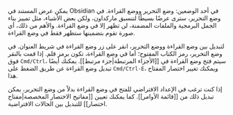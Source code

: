 يمكن عرض المستند في Obsidian في أحد الوضعين: وضع التحرير ووضع القراءة. في وضع التحرير، سترى عرضًا بسيطًا لتنسيق ماركداون، ولكن بعض الأشياء، مثل تمييز بناء الجمل البرمجية والملفات المضمنة، لن تظهر إلا في وضع القراءة. والأهم من ذلك، أي صورة تقوم بتضمينها ستظهر فقط في وضع القراءة.

لتبديل بين وضع القراءة ووضع التحرير، انقر على زر وضع القراءة في شريط العنوان. في وضع التحرير، رمز الكتاب المفتوح؛ أما في وضع القراءة، تكون برمز قلم. إذا قمت بالنقر فوق `Cmd/Ctrl`، سيتم فتح وضع القراءة في [[الأجزاء المرتبطة|جزء مرتبط]]. يمكنك أيضًا تبديل وضع القراءة عن طريق الضغط على `Cmd/Ctrl-E`، ويمكنك تغيير اختصار المفتاح هذا.

إذا كنت ترغب في الإعداد الافتراضي للفتح في وضع القراءة بدلاً من وضع التحرير، يمكن تبديل ذلك من [[قائمة الأوامر]]. كما يمكنك تعيين [[مفاتيح الاختصار المخصصة|مفتاح اختصار]] للتبديل بين الحالات الافتراضية.
